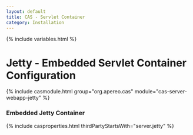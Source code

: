 ```yaml
---
layout: default
title: CAS - Servlet Container
category: Installation
---
```

{% include variables.html %}

# Jetty - Embedded Servlet Container Configuration

{% include casmodule.html group="org.apereo.cas" module="cas-server-webapp-jetty" %}

### Embedded Jetty Container

{% include casproperties.html thirdPartyStartsWith="server.jetty" %}
